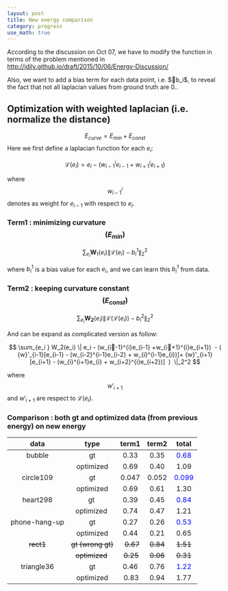 ```yaml
---
layout: post
title: New energy comparison
category: progress
use_math: true
---
```

According to the discussion on Oct 07, we have to modify the function in terms of the problem mentioned in 
<http://jdily.github.io/draft/2015/10/06/Energy-Discussion/>

Also, we want to add a bias term for each data point, i.e. $b_i$, to reveal the fact that not all laplacian values from ground truth are 0..

## Optimization with weighted laplacian (i.e. normalize the distance)

$$ E_{curve} = E_{min} + E_{const}$$
Here we first define a laplacian function for each $e_i$:

$$ \mathcal{L}(e_i) = e_i - (w_{i-1}^{i}e_{i-1}+w_{i+1}^{i}e_{i+1})  $$

where $$w_{i-1}^{i}$$ denotes as weight for $e_{i-1}$ with respect to $e_i$.


### Term1 : minimizing curvature  $$ (E_{min})  $$

$$  \sum_{e_i} \mathbf{W}_1(e_i)\| \mathcal{L}(e_i) - b_i^1\| _2^2 $$

where $b_i^1$ is a bias value for each $e_i$, and we can learn this $b_i^1$ from data.

### Term2 : keeping curvature constant  $$ (E_{const})  $$

$$  \sum_{e_i } \mathbf{W_2}(e_i) \| \mathcal{L}(\mathcal{L}(e_i)) - b^2_i  \|_2^2 $$       

And can be expand as complicated version as follow:

$$  \sum_{e_i } W_2(e_i) \| e_i - (w_{i-1}^{i}e_{i-1} +w_{i+1}^{i}e_{i+1})  - ( {w}'_{i-1}[e_{i-1} - (w_{i-2}^{i-1}e_{i-2} + w_{i}^{i-1}e_{i})]+ {w}'_{i+1}[e_{i+1} - (w_{i}^{i+1}e_{i} + w_{i+2}^{i}e_{i+2})]  )  \|_2^2 $$  

where $${w}'_{i+1}$$ and ${w}'_{i+1}$  are respect to $\mathcal{L}(e_i)$.

### Comparison : both gt and optimized data (from previous energy) on new energy 

|  data | type  | term1  | term2  | total |
|:--:|:---:|:---:|:---:|:---:|
| bubble  | gt | 0.33 | 0.35 | <font color='blue'>0.68 </font> |
|   |  optimized | 0.69 | 0.40 | 1.09|
|  circle109 | gt | 0.047 | 0.052 | <font color='blue'>0.099</font> |
|   | optimized | 0.69  | 0.61 | 1.30 | 
|  heart298| gt  | 0.39 | 0.45 | <font color='blue'>0.84 </font>| 
|  | optimized |0.74 | 0.47 | 1.21 | 
|  phone-hang-up | gt | 0.27 | 0.26 | <font color='blue'>0.53 </font>| 
| | optimized| 0.44 | 0.21 | 0.65 | 
|  <del>rect1</del>| <del>gt (wrong gt) </del>|  <del>0.67</del> | <del>0.84 </del>|<del> 1.51</del> | 
|  | <del>optimized</del> | <del>0.25 </del>| <del>0.06</del> |<del>0.31 </del>| 
|  triangle36| gt | 0.46 | 0.76 | <font color='blue'>1.22 </font>| 
| | optimized | 0.83 | 0.94 | 1.77 | 
